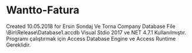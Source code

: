 # Wantto-Fatura
Created 10.05.2018 for Ersin Sondaj Ve Torna Company
Database File \Bin\Release\Database1.accdb
Visual Stdio 2017 ve NET 4.7.1 Kullanılmıştır.
Programı çalıştırmak için Access Database Engine ve Access Runtime Gereklidir.
